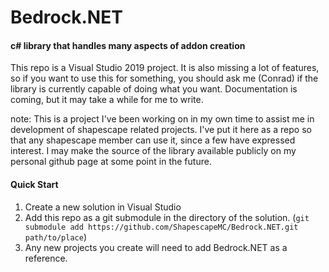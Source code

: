 # Bedrock.NET

#### c# library that handles many aspects of addon creation

This repo is a Visual Studio 2019 project. It is also missing a lot of features, so if you want to use this for something, you should ask me (Conrad) if the library is currently capable of doing what you want. Documentation is coming, but it may take a while for me to write.

note: This is a project I've been working on in my own time to assist me in development of shapescape related projects. I've put it here as a repo so that any shapescape member can use it, since a few have expressed interest. I may make the source of the library available publicly on my personal github page at some point in the future.

#### Quick Start

1. Create a new solution in Visual Studio
2. Add this repo as a git submodule in the directory of the solution. (`git submodule add https://github.com/ShapescapeMC/Bedrock.NET.git path/to/place`)
3. Any new projects you create will need to add Bedrock.NET as a reference.
